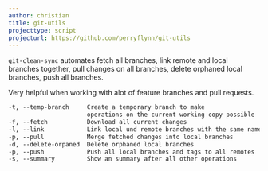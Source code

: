 ```yaml
---
author: christian
title: git-utils
projecttype: script
projecturl: https://github.com/perryflynn/git-utils
---
```


`git-clean-sync` automates fetch all branches, link remote and local branches together,
pull changes on all branches, delete orphaned local branches, push all branches.

Very helpful when working with alot of feature branches and pull requests.

```txt
-t, --temp-branch     Create a temporary branch to make
                      operations on the current working copy possible
-f, --fetch           Download all current changes
-l, --link            Link local und remote branches with the same name
-p, --pull            Merge fetched changes into local branches
-d, --delete-orpaned  Delete orphaned local branches
-p, --push            Push all local branches and tags to all remotes
-s, --summary         Show an summary after all other operations
```
